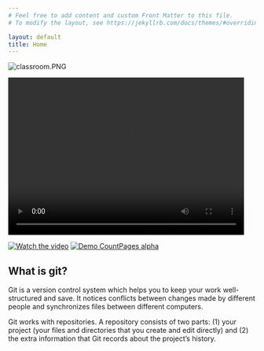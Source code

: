 ```yaml
---
# Feel free to add content and custom Front Matter to this file.
# To modify the layout, see https://jekyllrb.com/docs/themes/#overriding-theme-defaults

layout: default
title: Home
---
```

![classroom.PNG](../assets/images/img-github-classroom.webp)

<video width="480" height="320" controls="controls">
  <source src="../assets/css/images/ILIAS.mp4" type="video/mp4">
</video>

<!-- <video src='C:/Users/leo-d/Videos/Captures/ILIAS.mp4' max-width=380 type="video/mp4"></video> -->

[![Watch the video](https://i.imgur.com/vKb2F1B.png)](https://youtu.be/vt5fpE0bzSY)
[![Demo CountPages alpha](https://share.gifyoutube.com/KzB6Gb.gif)](https://www.youtube.com/watch?v=ek1j272iAmc)

## What is git?

Git is a version control system which helps you to keep your work well-structured and save. It notices conflicts between changes made by different people and synchronizes files between different computers.

Git works with repositories. A repository consists of two parts: (1) your project (your files and directories that you create and edit directly) and (2) the extra information that Git records about the project’s history.

